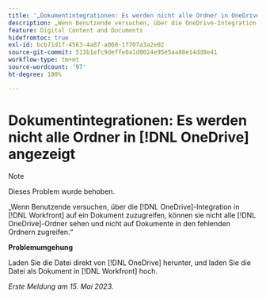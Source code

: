```yaml
---
title: '„Dokumentintegrationen: Es werden nicht alle Ordner in OneDrive angezeigt“'
description: „Wenn Benutzende versuchen, über die OneDrive-Integration in Workfront auf ein Dokument zuzugreifen, können sie nicht alle OneDrive-Ordner sehen und nicht auf Dokumente in den fehlenden Ordnern zugreifen.“
feature: Digital Content and Documents
hidefromtoc: true
exl-id: bcb71d1f-4563-4a87-a068-1f707a3a2e02
source-git-commit: 513b1efc9deffe0a1d8024e95e5aa88e14dd8e41
workflow-type: tm+mt
source-wordcount: '97'
ht-degree: 100%

---
```


# Dokumentintegrationen: Es werden nicht alle Ordner in [!DNL OneDrive] angezeigt

>[!NOTE]
>
>Dieses Problem wurde behoben.

<!--

>[!NOTE]
>
>The Product team is currently evaluating this issue resolution, which might require product enhancements. Product enhancements are communicated in the Product Announcements and not with the Maintenance Updates.

-->

„Wenn Benutzende versuchen, über die [!DNL OneDrive]-Integration in [!DNL Workfront] auf ein Dokument zuzugreifen, können sie nicht alle [!DNL OneDrive]-Ordner sehen und nicht auf Dokumente in den fehlenden Ordnern zugreifen.“

**Problemumgehung**

Laden Sie die Datei direkt von [!DNL OneDrive] herunter, und laden Sie die Datei als Dokument in [!DNL Workfront] hoch.

_Erste Meldung am 15. Mai 2023._
